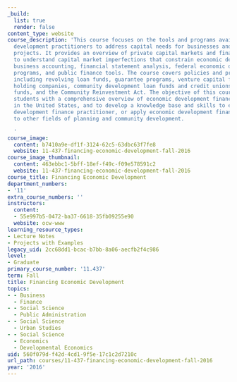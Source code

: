 ```yaml
---
_build:
  list: true
  render: false
content_type: website
course_description: 'This course focuses on the tools and programs available to economic
  development practitioners to address capital needs for businesses and economic development
  projects. It provides an overview of private capital markets and financing sources
  to understand capital market imperfections that constrain economic development,
  business accounting, financial statement analysis, federal economic development
  programs, and public finance tools. The course covers policies and program models,
  including revolving loan funds, guarantee programs, venture capital funds, bank
  holding companies, community development loan funds and credit unions, micro-enterprise
  funds, and the Community Reinvestment Act. The objective of this course is to provide
  students with a comprehensive overview of economic development finance practice
  in the United States, and to develop a knowledge base and skills to either be a
  development finance practitioner, or apply economic development finance approaches
  to other fields of planning and community development.

  '
course_image:
  content: b7410a9e-df1f-3124-62c5-63dbc63f7fe8
  website: 11-437-financing-economic-development-fall-2016
course_image_thumbnail:
  content: 463ebbc1-5bff-18ef-f49c-f09e578591c2
  website: 11-437-financing-economic-development-fall-2016
course_title: Financing Economic Development
department_numbers:
- '11'
extra_course_numbers: ''
instructors:
  content:
  - 55e997b5-0472-ba37-6618-35fb09255e90
  website: ocw-www
learning_resource_types:
- Lecture Notes
- Projects with Examples
legacy_uid: 2cc68dd1-bcac-b7bb-8a06-aecfb2f4c986
level:
- Graduate
primary_course_number: '11.437'
term: Fall
title: Financing Economic Development
topics:
- - Business
  - Finance
- - Social Science
  - Public Administration
- - Social Science
  - Urban Studies
- - Social Science
  - Economics
  - Developmental Economics
uid: 560f079d-f42d-4cd1-9f5e-17c1c2d7210c
url_path: courses/11-437-financing-economic-development-fall-2016
year: '2016'
---
```

